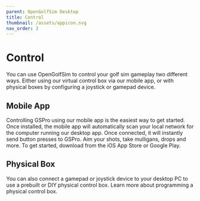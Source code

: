 ```yaml
---
parent: OpenGolfSim Desktop
title: Control
thumbnail: /assets/appicon.svg
nav_order: 3
---
```


# Control

You can use OpenGolfSim to control your golf sim gameplay two different ways. Either using our virtual control box via our mobile app, or with physical boxes by configuring a joystick or gamepad device.

## Mobile App

Controlling GSPro using our mobile app is the easiest way to get started. Once installed, the mobile app will automatically scan your local network for the computer running our desktop app. Once connected, it will instantly send button presses to GSPro. Aim your shots, take mulligans, drops and more. To get started, download from the iOS App Store or Google Play.

## Physical Box

You can also connect a gamepad or joystick device to your desktop PC to use a prebuilt or DIY physical control box. Learn more about programming a physical control box.
